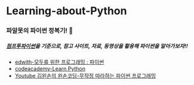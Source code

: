 # Learning-about-Python
### 파알못의 파이썬 정복기!  🐥
##### [점프투파이썬](https://wikidocs.net/book/1)을 기준으로, 참고 사이트, 자료, 동영상을 활용해 파이썬을 알아가보자!!


- [edwith-모두를 위한 프로그래밍 : 파이썬](https://www.edwith.org/pythonforeverybody/joinLectures/12597)
- [codeacademy-Learn Python](https://www.codecademy.com/learn/learn-python) 
- [Youtube 김왼손의 왼손코딩-무작정 따라하는 파이썬 프로그래밍](https://www.youtube.com/channel/UC0h8NzL2vllvp3PjdoYSK4g)
